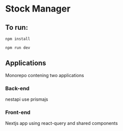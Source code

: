 # Stock Manager

## To run:

```
npm install

npm run dev
```

## Applications

Monorepo contening two applications

### Back-end

nestapi use prismajs 

### Front-end

Nextjs app using react-query and shared components
